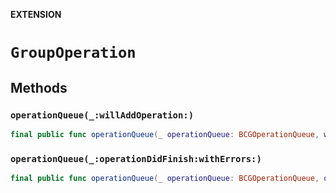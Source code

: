 **EXTENSION**

# `GroupOperation`

## Methods
### `operationQueue(_:willAddOperation:)`

```swift
final public func operationQueue(_ operationQueue: BCGOperationQueue, willAddOperation operation: Foundation.Operation)
```

### `operationQueue(_:operationDidFinish:withErrors:)`

```swift
final public func operationQueue(_ operationQueue: BCGOperationQueue, operationDidFinish operation: Foundation.Operation, withErrors errors: [Error])
```
